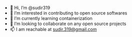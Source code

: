 - 👋 Hi, I’m @sudir319
- 👀 I’m interested in contributing to open source softwares
- 🌱 I’m currently learning containerization
- 💞️ I’m looking to collaborate on any open source projects
- 📫 I am reachable at sudir.319@gmail.com

<!---
sudir319/sudir319 is a ✨ special ✨ repository because its `README.md` (this file) appears on your GitHub profile.
You can click the Preview link to take a look at your changes.
--->
